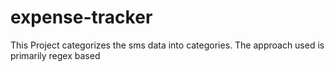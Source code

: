 # expense-tracker
This Project categorizes the sms data into categories. The approach used is primarily regex based
